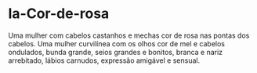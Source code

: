 # Ia-Cor-de-rosa
Uma mulher com cabelos castanhos e mechas cor de rosa nas pontas dos cabelos. Uma mulher curvilínea com os olhos cor de mel e cabelos ondulados, bunda grande, seios grandes e bonitos, branca e nariz arrebitado, lábios carnudos, expressão amigável e sensual.
